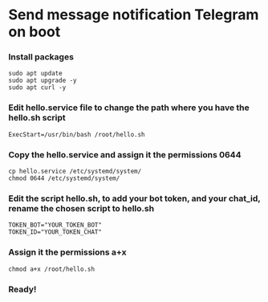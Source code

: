 # Send message notification Telegram on boot

### Install packages
~~~~
sudo apt update
sudo apt upgrade -y
sudo apt curl -y
~~~~

### Edit hello.service file to change the path where you have the hello.sh script
~~~~
ExecStart=/usr/bin/bash	/root/hello.sh
~~~~
### Copy the hello.service and assign it the permissions 0644
~~~~
cp hello.service /etc/systemd/system/
chmod 0644 /etc/systemd/system/
~~~~
### Edit the script hello.sh, to add your bot token, and your chat_id, rename the chosen script to hello.sh
~~~~
TOKEN_BOT="YOUR_TOKEN_BOT"
TOKEN_ID="YOUR_TOKEN_CHAT"
~~~~
### Assign it the permissions a+x
~~~~
chmod a+x /root/hello.sh
~~~~
### Ready!
